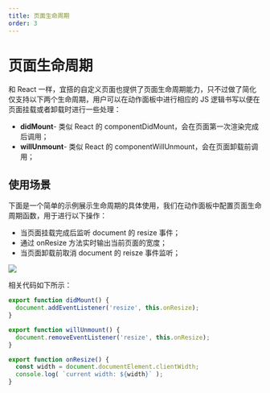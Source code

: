 ```yaml
---
title: 页面生命周期
order: 3
---
```

# 页面生命周期
和 React 一样，宜搭的自定义页面也提供了页面生命周期能力，只不过做了简化仅支持以下两个生命周期，用户可以在动作面板中进行相应的 JS 逻辑书写以便在页面挂载或者卸载时进行一些处理：
* **didMount**- 类似 React 的 componentDidMount，会在页面第一次渲染完成后调用；
* **willUnmount**- 类似 React 的 componentWillUnmount，会在页面卸载前调用；

## 使用场景
下面是一个简单的示例展示生命周期的具体使用，我们在动作面板中配置页面生命周期函数，用于进行以下操作：
* 当页面挂载完成后监听 document 的 resize 事件；
* 通过 onResize 方法实时输出当前页面的宽度；
* 当页面卸载前取消 document 的 reisze 事件监听；

![](https://img.alicdn.com/imgextra/i1/O1CN0193Qe721caAuWkm9NA_!!6000000003616-2-tps-3582-2018.png_.webp)

相关代码如下所示：
```js
export function didMount() {
  document.addEventListener('resize', this.onResize);
}

export function willUnmount() {
  document.removeEventListener('resize', this.onResize);
}

export function onResize() {
  const width = document.documentElement.clientWidth;
  console.log( `current width: ${width}` );
}

```